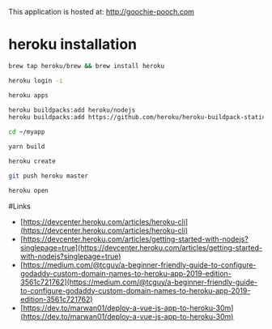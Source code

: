 This application is hosted at: http://goochie-pooch.com

# heroku installation

```sh
brew tap heroku/brew && brew install heroku

heroku login -i

heroku apps

heroku buildpacks:add heroku/nodejs
heroku buildpacks:add https://github.com/heroku/heroku-buildpack-static

cd ~/myapp

yarn build

heroku create

git push heroku master

heroku open

```

#Links

- [https://devcenter.heroku.com/articles/heroku-cli](https://devcenter.heroku.com/articles/heroku-cli)
- [https://devcenter.heroku.com/articles/getting-started-with-nodejs?singlepage=true](https://devcenter.heroku.com/articles/getting-started-with-nodejs?singlepage=true)
- [https://medium.com/@tcguy/a-beginner-friendly-guide-to-configure-godaddy-custom-domain-names-to-heroku-app-2019-edition-3561c721762](https://medium.com/@tcguy/a-beginner-friendly-guide-to-configure-godaddy-custom-domain-names-to-heroku-app-2019-edition-3561c721762)
- [https://dev.to/marwan01/deploy-a-vue-js-app-to-heroku-30m](https://dev.to/marwan01/deploy-a-vue-js-app-to-heroku-30m)

